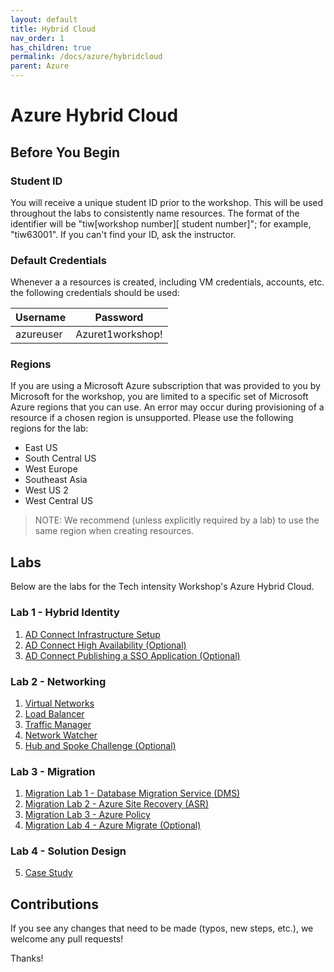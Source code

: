 ```yaml
---
layout: default
title: Hybrid Cloud
nav_order: 1
has_children: true
permalink: /docs/azure/hybridcloud
parent: Azure
---
```


# Azure Hybrid Cloud

## Before You Begin

### Student ID
You will receive a unique student ID prior to the workshop. This will be used throughout the labs to consistently name resources. The format of the identifier will be "tiw[workshop number][ student number]"; for example, "tiw63001". If you can't find your ID, ask the instructor.

### Default Credentials
Whenever a a resources is created, including VM credentials, accounts, etc. the following credentials should be used:

| Username  | Password         |
|-----------|------------------|
| azureuser | Azuret1workshop! |

### Regions

If you are using a Microsoft Azure subscription that was provided to you by Microsoft for the workshop, you are limited to a specific set of Microsoft Azure regions that you can use. An error may occur during provisioning of a resource if a chosen region is unsupported. Please use the following regions for the lab: 

- East US
- South Central US
- West Europe
- Southeast Asia
- West US 2
- West Central US

> NOTE: We recommend (unless explicitly required by a lab) to use the same region when creating resources.

## Labs
Below are the labs for the Tech intensity Workshop's Azure Hybrid Cloud.

### Lab 1 - Hybrid Identity
1. [AD Connect Infrastructure Setup](hybrid-identity/adconnect.md)
2. [AD Connect High Availability (Optional)](01_HybridCloud_IdentityLab02_ADConnectOptionalFeatures.md)
3. [AD Connect Publishing a SSO Application (Optional)](01_HybridCloud_IdentityLab03_SSOApp(Optional).md)

### Lab 2 - Networking
1. [Virtual Networks](03_HybridCloud_Networking_Lab01_VirtualNetworks.md)
2. [Load Balancer](03_HybridCloud_Networking_Lab02_LoadBalancer.md)
3. [Traffic Manager](03_HybridCloud_Networking_Lab03_TrafficManager.md)
4. [Network Watcher](03_HybridCloud_Networking_Lab04_NetworkWatcher.md)
5. [Hub and Spoke Challenge (Optional)](03_HybridCloud_Networking_Lab05_HubSpokeChallenge.md)

### Lab 3 - Migration
1. [Migration Lab 1 - Database Migration Service (DMS)](02_HybridCloud_Migration_Lab01_DMS.md)
2. [Migration Lab 2 - Azure Site Recovery (ASR)](02_HybridCloud_Migration_Lab02_ASR.md)
3. [Migration Lab 3 - Azure Policy](02_HybridCloud_Migration_Lab03_AzurePolicy.md)
4. [Migration Lab 4 - Azure Migrate (Optional)](HybridCloud/02_HybridCloud_Migration_Lab04_AzureMigrate.md)

### Lab 4 - Solution Design
5. [Case Study](04_Hybrid_Cloud_Hackathon_CaseStudy.md)


## Contributions
If you see any changes that need to be made (typos, new steps, etc.), we welcome any pull requests!

Thanks!
